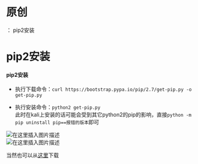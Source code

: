# 原创
：  pip2安装

# pip2安装

#### pip2安装

> 
- 执行下载命令：`curl https://bootstrap.pypa.io/pip/2.7/get-pip.py -o get-pip.py`


> 
- 执行安装命令：`python2 get-pip.py`<br/> 此时在kali上安装的话可能会受到其它python2的pip的影响，直接`python -m pip uninstall pip==报错的版本`即可


<img alt="在这里插入图片描述" src="https://img-blog.csdnimg.cn/20210528182422834.png?x-oss-process=image/watermark,type_ZmFuZ3poZW5naGVpdGk,shadow_10,text_aHR0cHM6Ly9ibG9nLmNzZG4ubmV0L0xZSjIwMDEwNzI4,size_16,color_FFFFFF,t_70#pic_center"/><br/> <img alt="在这里插入图片描述" src="https://img-blog.csdnimg.cn/20210528182429884.png?x-oss-process=image/watermark,type_ZmFuZ3poZW5naGVpdGk,shadow_10,text_aHR0cHM6Ly9ibG9nLmNzZG4ubmV0L0xZSjIwMDEwNzI4,size_16,color_FFFFFF,t_70#pic_center"/>

> 
当然也可以从[这里](https://download.csdn.net/download/LYJ20010728/19152066)下载

